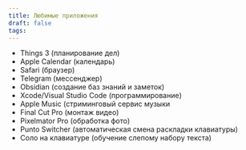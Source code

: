 ```yaml
---
title: Любимые приложения
draft: false
tags:
---
```

- Things 3 (планирование дел)
- Apple Calendar (календарь)
- Safari (браузер)
- Telegram (мессенджер)
- Obsidian (создание баз знаний и заметок)
- Xcode/Visual Studio Code (программирование)
- Apple Music (стриминговый сервис музыки
- Final Cut Pro (монтаж видео)
- Pixelmator Pro (обработка фото)
- Punto Switcher (автоматическая смена раскладки клавиатуры)
- Соло на клавиатуре (обучение слепому набору текста)